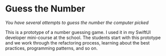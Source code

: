 # Guess the Number

*You have several attempts to guess the number the computer picked*

This is a prototype of a number guessing game. I used it in my SwiftUI developer mini-course at the school. The students start with this prototype and we work through the refactoring process, learning about the best practices, programming patterns, and so on.
